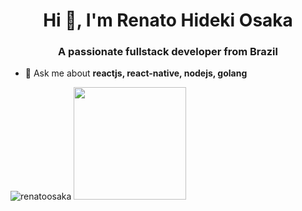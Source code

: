 <h1 align="center">Hi 👋, I'm Renato Hideki Osaka</h1>
<h3 align="center">A passionate fullstack developer from Brazil</h3>

- 💬 Ask me about **reactjs, react-native, nodejs, golang**


<img src="https://komarev.com/ghpvc/?username=renatoosaka&label=Profile%20views&color=0e75b6&style=flat" alt="renatoosaka" /> 
<img height="180em" src="https://github-readme-stats.vercel.app/api?username=renatoosaka&show_icons=true&hide_border=true&&count_private=true&include_all_commits=true" />
